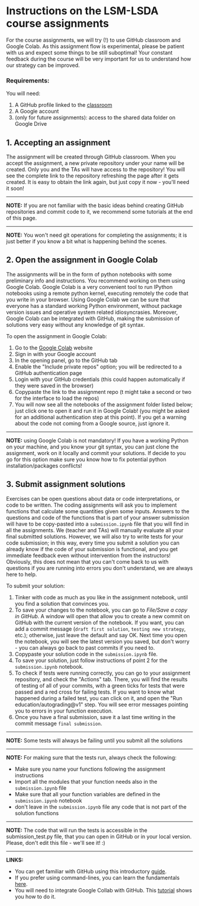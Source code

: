 # Instructions on the LSM-LSDA course assignments 

For the course assignments, we will try (!) to use GitHub classroom and Google Colab. 
As this assignment flow is experimental, please be patient with us and expect some things to be still suboptimal!
Your constant feedback during the course will be very important for us to understand how our strategy can be improved.

### Requirements:
You will need:
1. A GitHub profile linked to the [classroom](https://classroom.github.com/classrooms/82461945-mscne-lsmlsda-test-classroom)
2. A Google account
3. (only for future assignments): access to the shared data folder on Google Drive


## 1. Accepting an assignment
The assignment will be created through GitHub classroom. When you accept the assignment, a new private repository under your name will be created. 
Only you and the TAs will have access to the repository! You will see the complete link to the repository refreshing the page after it gets created.
It is easy to obtain the link again, but just copy it now - you'll need it soon!

---
**NOTE:** If you are not familiar with the basic ideas behind creating GitHub repositories and commit code to it, we recommend some tutorials at the end of this page.

---
**NOTE:** You won't need git operations for completing the assignments; it is just better if you know a bit what is happening behind the scenes. 

## 2. Open the assignment in Google Colab
The assignments will be in the form of python notebooks with some preliminary info and instructions.
You recommend working on them using Google Colab. Google Colab is a very convenient tool to run IPython notebooks using a remote python kernel, 
executing remotely the code that you write in your browser. Using Google Colab we can be sure that everyone has a standard working Python environment,
without package version issues and operative system related idiosyncrasies. 
Moreover, Google Colab can be integrated with GitHub, making the submission of solutions very easy without any knowledge of git syntax. 

To open the assignment in Google Colab:
1. Go to the [Google Colab](https://colab.research.google.com) website
2. Sign in with your Google account
3. In the opening panel, go to the GitHub tab
4. Enable the "Include private repos" option; you will be redirected to a GitHub authentication page
5. Login with your GitHub credentials (this could happen automatically if they were saved in the browser)
6. Copypaste the link to the assignment repo (t might take a second or two for the interface to load the repos)
7. You will now see all the notebooks of the assignment folder listed below; just click one to open it and run it in Google Colab! (you might be asked for an additional authentication step at this point). If you get a warning about the code not coming from a Google source, just ignore it.

---
**NOTE:** using Google Colab is not mandatory! If you have a working Python on your machine,
and you know your git syntax, you can just clone the assignment, work on it locally and commit your solutions. If decide to you go for this option
make sure you know how to fix potential python installation/packages conflicts!

## 3. Submit assignment solutions
Exercises can be open questions about data or code interpretations, or code to be written.
The coding assignments will ask you to implement functions that calculate some quantities given some inputs.
Answers to the questions and code of the functions that is part of your answer submission will have to be copy-pasted into a `submission.ipynb` file
that you will find in all the assignments.
We (teacher and TAs) will manually evaluate all your final submitted solutions. However, we will also try to write tests for your code submission;
in this way, every time you submit a solution you can already know if the code of your submission is functional, and you get immediate feedback even 
without intervention from the instructors! Obviously, this does not mean that you can't come back to us with questions if you are running into errors you don't understand, we are always here to help.

To submit your solution:
1. Tinker with code as much as you like in the assignment notebook, until you find a solution that convinces you. 
2. To save your changes to the notebook, you can go to _File/Save a copy in GitHub_. A window will open that allow you to create a new commit on GitHub with the current version of the notebook. If you want, you can add a commit message (`draft first solution`, `testing new strategy`, etc.); otherwise, just leave the default and say OK. Next time you open the notebook, you will see the latest version you saved, but don't worry - you can always go back to past commits if you need to.
3. Copypaste your solution code in the `submission.ipynb` file. 
4. To save your solution, just  follow instructions of point 2 for the `submission.ipynb` notebook. 
5. To check if tests were running correctly, you can go to your assignment repository, and check the "Actions" tab. There, you will find the results of testing of all of your commits, with a green ticks for tests that were passed and a red cross for failing tests. If you want to know what happened during a failed test, you can click on it, and open the "Run education/autograding@v1" step. You will see error messages pointing you to errors in your function execution.
6. Once you have a final submission, save it a last time writing in the commit message `final submission`.

---
**NOTE:** Some tests will always be failing until you submit all the solutions

---
**NOTE:** For making sure that the tests run, always check the following:
- Make sure you name your functions following the assignment instructions
- Import all the modules that your function needs also in the `submission.ipynb` file
- Make sure that all your function variables are defined in the `submission.ipynb` notebook
- don't leave in the `submission.ipynb` file any code that is not part of the solution functions

---
**NOTE:** The code that will run the tests is accessible in the submission_test.py file, that you can open in GitHub or in your local version. Please, don't edit this file - we'll see it! :)

---

**LINKS:** 
-  You can get familiar with GitHub using this introductory [guide](https://guides.github.com/activities/hello-world/). 
-  If you prefer using command-lines, you can learn the fundamentals [here](https://guides.github.com/introduction/git-handbook/). 
-  You will need to integrate Google Collab with GitHub. This [tutorial](https://colab.research.google.com/github/googlecolab/colabtools/blob/master/notebooks/colab-github-demo.ipynb) shows you how to do it.  


